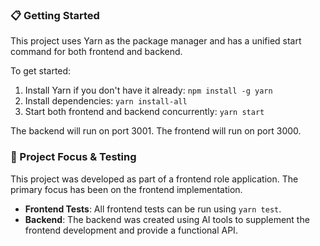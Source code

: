 ### 📋 Getting Started

This project uses Yarn as the package manager and has a unified start command for both frontend and backend.

To get started:

1. Install Yarn if you don't have it already: `npm install -g yarn`
2. Install dependencies: `yarn install-all`
3. Start both frontend and backend concurrently: `yarn start`

The backend will run on port 3001.
The frontend will run on port 3000.

### 🎯 Project Focus & Testing

This project was developed as part of a frontend role application. The primary focus has been on the frontend implementation.

- **Frontend Tests**: All frontend tests can be run using `yarn test`.
- **Backend**: The backend was created using AI tools to supplement the frontend development and provide a functional API.